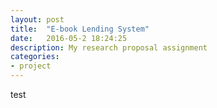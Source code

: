 ```yaml
---
layout: post
title:  "E-book Lending System"
date:   2016-05-2 18:24:25
description: My research proposal assignment
categories:
- project
---
```


test
